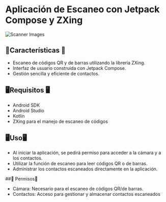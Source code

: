 # Aplicación de Escaneo con Jetpack Compose y ZXing

![Scanner Images](https://github.com/Deiivid/Scanner_Compose/assets/60486280/107f0853-28a8-49ce-b0e8-4f24b71267d8)


## 💠Características 💠
- Escaneo de códigos QR y de barras utilizando la librería ZXing.
- Interfaz de usuario construida con Jetpack Compose.
- Gestión sencilla y eficiente de contactos.

## 🖥️Requisitos 🖥️
- Android SDK
- Android Studio
- Kotlin
- ZXing para el manejo de escaneo de códigos
  
## 🖥️Uso🖥️
- Al iniciar la aplicación, se pedirá permiso para acceder a la cámara y a los contactos.
- Utilizar la función de escaneo para leer códigos QR o de barras.
- Administrar los contactos escaneados directamente en la aplicación.

##💠 Permisos💠
- Cámara: Necesario para el escaneo de códigos QR/de barras.
- Contactos: Acceso para gestionar y almacenar contactos escaneados
